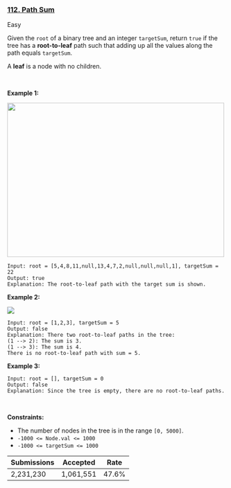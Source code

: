 ### [112. Path Sum](https://leetcode.com/problems/path-sum/)

Easy

Given the `` root `` of a binary tree and an integer `` targetSum ``, return `` true `` if the tree has a __root-to-leaf__ path such that adding up all the values along the path equals `` targetSum ``.

A __leaf__ is a node with no children.

 

<strong class="example">Example 1:</strong>

<img alt="" src="https://assets.leetcode.com/uploads/2021/01/18/pathsum1.jpg" style="width: 500px; height: 356px;"/>

```
Input: root = [5,4,8,11,null,13,4,7,2,null,null,null,1], targetSum = 22
Output: true
Explanation: The root-to-leaf path with the target sum is shown.
```

<strong class="example">Example 2:</strong>

![](https://assets.leetcode.com/uploads/2021/01/18/pathsum2.jpg)

```
Input: root = [1,2,3], targetSum = 5
Output: false
Explanation: There two root-to-leaf paths in the tree:
(1 --> 2): The sum is 3.
(1 --> 3): The sum is 4.
There is no root-to-leaf path with sum = 5.
```

<strong class="example">Example 3:</strong>

```
Input: root = [], targetSum = 0
Output: false
Explanation: Since the tree is empty, there are no root-to-leaf paths.
```

 

__Constraints:__

*   The number of nodes in the tree is in the range `` [0, 5000] ``.
*   `` -1000 <= Node.val <= 1000 ``
*   `` -1000 <= targetSum <= 1000 ``

| Submissions    | Accepted     | Rate   |
| -------------- | ------------ | ------ |
| 2,231,230 | 1,061,551 | 47.6% |